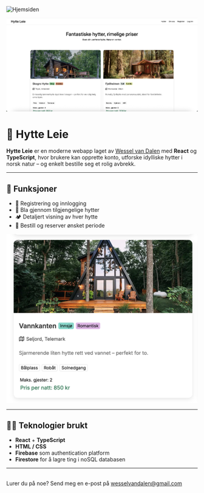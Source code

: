 ![Hjemsiden](./readmeassets/hjemsiden.png)

![Skjermbilde av appen](./readmeassets/hytter.png)

# 🏡 Hytte Leie

**Hytte Leie** er en moderne webapp laget av <a href="https://wesseldalen.eu">Wessel van Dalen</a> med **React** og **TypeScript**, hvor brukere kan opprette konto, utforske idylliske hytter i norsk natur – og enkelt bestille seg et rolig avbrekk.

---

## 🚀 Funksjoner

- 🔐 Registrering og innlogging
- 🔎 Bla gjennom tilgjengelige hytter
- 🏕️ Detaljert visning av hver hytte
- 📅 Bestill og reserver ønsket periode


![Vannkanten hytte](./readmeassets/vannkanten.png)

---

## 🧑‍💻 Teknologier brukt

- **React** + **TypeScript**
- **HTML / CSS**
- **Firebase** som authentication platform
- **Firestore** for å lagre ting i noSQL databasen

*** 

<br/>
Lurer du på noe? Send meg en e-post på <a href="mailto:wesselvandalen@gmail.com">wesselvandalen@gmail.com</a>

